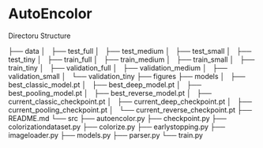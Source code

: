 # AutoEncolor

Directoru Structure

├── data
│   ├── test\_full
│   ├── test\_medium
│   ├── test\_small
│   ├── test\_tiny
│   ├── train\_full
│   ├── train\_medium
│   ├── train\_small
│   ├── train\_tiny
│   ├── validation\_full
│   ├── validation\_medium
│   ├── validation\_small
│   └── validation\_tiny
├── figures
├── models
│   ├── best\_classic\_model.pt
│   ├── best\_deep\_model.pt
│   ├── best\_pooling\_model.pt
│   ├── best\_reverse\_model.pt
│   ├── current\_classic\_checkpoint.pt
│   ├── current\_deep\_checkpoint.pt
│   ├── current\_pooling\_checkpoint.pt
│   └── current\_reverse\_checkpoint.pt
├── README.md
└── src
    ├── autoencolor.py
    ├── checkpoint.py
    ├── colorizationdataset.py
    ├── colorize.py
    ├── earlystopping.py
    ├── imageloader.py
    ├── models.py
    ├── parser.py
    └── train.py


